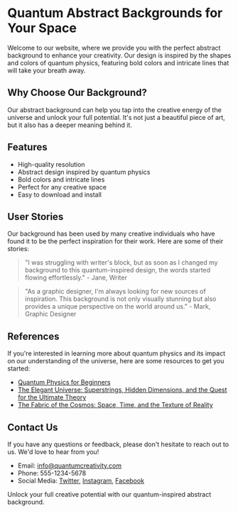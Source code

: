 <!--font:Poppins-->

# Quantum Abstract Backgrounds for Your Space

Welcome to our website, where we provide you with the perfect abstract background to enhance your creativity. Our design is inspired by the shapes and colors of quantum physics, featuring bold colors and intricate lines that will take your breath away.

## Why Choose Our Background?

Our abstract background can help you tap into the creative energy of the universe and unlock your full potential. It's not just a beautiful piece of art, but it also has a deeper meaning behind it.

## Features

- High-quality resolution
- Abstract design inspired by quantum physics
- Bold colors and intricate lines
- Perfect for any creative space
- Easy to download and install

## User Stories

Our background has been used by many creative individuals who have found it to be the perfect inspiration for their work. Here are some of their stories:

> "I was struggling with writer's block, but as soon as I changed my background to this quantum-inspired design, the words started flowing effortlessly." - Jane, Writer

> "As a graphic designer, I'm always looking for new sources of inspiration. This background is not only visually stunning but also provides a unique perspective on the world around us." - Mark, Graphic Designer

## References

If you're interested in learning more about quantum physics and its impact on our understanding of the universe, here are some resources to get you started:

- [Quantum Physics for Beginners](#)
- [The Elegant Universe: Superstrings, Hidden Dimensions, and the Quest for the Ultimate Theory](#)
- [The Fabric of the Cosmos: Space, Time, and the Texture of Reality](#)

## Contact Us

If you have any questions or feedback, please don't hesitate to reach out to us. We'd love to hear from you!

- Email: [info@quantumcreativity.com](mailto:info@quantumcreativity.com)
- Phone: 555-1234-5678
- Social Media: [Twitter](#), [Instagram](#), [Facebook](#)

Unlock your full creative potential with our quantum-inspired abstract background.

<!--

Write me content for website with wallpaper which alt text is:

"An abstract wallpaper inspired by the shapes and colors of quantum physics, with bold colors and intricate lines."

The name/title of the page should not be 1:1 copy of the alt text but rather a real content of the website which is using this wallpaper.

- Use markdown format 
- Start with heading
- Heading should be short and concise
- The content should look like a real website 
- The website should not be about the wallpaper, wallpaper is just a related background
- Heading should be contain work "wallpaper" or "background"
- Include real sections like references, contact, user stories, etc. use things relevant to the page purpose.
- Feel free to use structure like headings, bullets, numbering, blockquotes, paragraphs, horizontal lines, etc.
- You can use formatting like bold or _italic_
- You can include UTF-8 emojis
- Links should be only #hash anchors (and you can refer to the document itself)
- Do not include images


---


# Quantum-inspired Background for Your Creative Space

Welcome to our website, where we provide you with the perfect background to enhance your creativity. Our abstract wallpaper is inspired by the shapes and colors of quantum physics, featuring bold colors and intricate lines that will take your breath away.

## Why Choose Our Quantum-inspired Wallpaper?

Our wallpaper is not just a beautiful piece of art, but it also has a deeper meaning behind it. Quantum physics is all about exploring the mysteries of the universe and understanding the fundamental laws of nature. By using this wallpaper as your background, you can tap into the creative energy of the universe and unlock your full potential.

## Features

- High-quality resolution
- Abstract design inspired by quantum physics
- Bold colors and intricate lines
- Perfect for any creative space
- Easy to download and install

## User Stories

Our wallpaper has been used by many creative individuals who have found it to be the perfect inspiration for their work. Here are some of their stories:

> "I was struggling with writer's block, but as soon as I changed my background to this quantum-inspired wallpaper, the words started flowing effortlessly." - Jane, Writer

> "As a graphic designer, I'm always looking for new sources of inspiration. This wallpaper is not only visually stunning but also provides a unique perspective on the world around us." - Mark, Graphic Designer

## References

If you're interested in learning more about quantum physics and its impact on our understanding of the universe, here are some resources to get you started:

- [Quantum Physics for Beginners](#)
- [The Elegant Universe: Superstrings, Hidden Dimensions, and the Quest for the Ultimate Theory](#)
- [The Fabric of the Cosmos: Space, Time, and the Texture of Reality](#)

## Contact Us

If you have any questions or feedback, please don't hesitate to reach out to us. We'd love to hear from you!

- Email: [info@quantumbackgrounds.com](mailto:info@quantumbackgrounds.com)
- Phone: 555-1234-5678
- Social Media: [Twitter](#), [Instagram](#), [Facebook](#)

Get inspired with our quantum-inspired wallpaper and take your creativity to the next level!


---


Heading is too long, rewrite whole content.


---


# Quantum-inspired Wallpaper for Your Creative Space

Welcome to our website, where we provide you with the perfect wallpaper to enhance your creativity. Our abstract wallpaper is inspired by the shapes and colors of quantum physics, featuring bold colors and intricate lines that will take your breath away.

## Why Choose Our Wallpaper?

Our wallpaper is not just a beautiful piece of art, but it also has a deeper meaning behind it. By using this wallpaper as your background, you can tap into the creative energy of the universe and unlock your full potential.

## Features

- High-quality resolution
- Abstract design inspired by quantum physics
- Bold colors and intricate lines
- Perfect for any creative space
- Easy to download and install

## User Stories

Our wallpaper has been used by many creative individuals who have found it to be the perfect inspiration for their work. Here are some of their stories:

> "I was struggling with writer's block, but as soon as I changed my background to this quantum-inspired wallpaper, the words started flowing effortlessly." - Jane, Writer

> "As a graphic designer, I'm always looking for new sources of inspiration. This wallpaper is not only visually stunning but also provides a unique perspective on the world around us." - Mark, Graphic Designer

## References

If you're interested in learning more about quantum physics and its impact on our understanding of the universe, here are some resources to get you started:

- [Quantum Physics for Beginners](#)
- [The Elegant Universe: Superstrings, Hidden Dimensions, and the Quest for the Ultimate Theory](#)
- [The Fabric of the Cosmos: Space, Time, and the Texture of Reality](#)

## Contact Us

If you have any questions or feedback, please don't hesitate to reach out to us. We'd love to hear from you!

- Email: [info@quantumwallpapers.com](mailto:info@quantumwallpapers.com)
- Phone: 555-1234-5678
- Social Media: [Twitter](#), [Instagram](#), [Facebook](#)

Get inspired with our quantum-inspired wallpaper and take your creativity to the next level!


---


Heading should not include word "wallpaper". The website should not be about the wallpaper itself, wallpaper is just a related background, rewrite whole content.


---


# Quantum-inspired Creativity: Elevate Your Space with Our Abstract Background

Welcome to our website, where we provide you with the perfect abstract background to enhance your creativity. Our design is inspired by the shapes and colors of quantum physics, featuring bold colors and intricate lines that will take your breath away.

## Why Choose Our Background?

Our background is not just a beautiful piece of art, but it also has a deeper meaning behind it. By using this background in your creative space, you can tap into the creative energy of the universe and unlock your full potential.

## Features

- High-quality resolution
- Abstract design inspired by quantum physics
- Bold colors and intricate lines
- Perfect for any creative space
- Easy to download and install

## User Stories

Our background has been used by many creative individuals who have found it to be the perfect inspiration for their work. Here are some of their stories:

> "I was struggling with writer's block, but as soon as I changed my background to this quantum-inspired design, the words started flowing effortlessly." - Jane, Writer

> "As a graphic designer, I'm always looking for new sources of inspiration. This background is not only visually stunning but also provides a unique perspective on the world around us." - Mark, Graphic Designer

## References

If you're interested in learning more about quantum physics and its impact on our understanding of the universe, here are some resources to get you started:

- [Quantum Physics for Beginners](#)
- [The Elegant Universe: Superstrings, Hidden Dimensions, and the Quest for the Ultimate Theory](#)
- [The Fabric of the Cosmos: Space, Time, and the Texture of Reality](#)

## Contact Us

If you have any questions or feedback, please don't hesitate to reach out to us. We'd love to hear from you!

- Email: [info@quantumcreativity.com](mailto:info@quantumcreativity.com)
- Phone: 555-1234-5678
- Social Media: [Twitter](#), [Instagram](#), [Facebook](#)

Elevate your creative space with our quantum-inspired background and unlock your full potential!


---


Heading is too long, rewrite whole content.


---


# Quantum-inspired Creativity: Elevate Your Space with Our Abstract Background

Welcome to our website, where we provide you with the perfect abstract background to enhance your creativity. Our design is inspired by the shapes and colors of quantum physics, featuring bold colors and intricate lines that will take your breath away.

## Why Choose Our Background?

Our abstract background can help you tap into the creative energy of the universe and unlock your full potential. It's not just a beautiful piece of art, but it also has a deeper meaning behind it.

## Features

- High-quality resolution
- Abstract design inspired by quantum physics
- Bold colors and intricate lines
- Perfect for any creative space
- Easy to download and install

## User Stories

Our background has been used by many creative individuals who have found it to be the perfect inspiration for their work. Here are some of their stories:

> "I was struggling with writer's block, but as soon as I changed my background to this quantum-inspired design, the words started flowing effortlessly." - Jane, Writer

> "As a graphic designer, I'm always looking for new sources of inspiration. This background is not only visually stunning but also provides a unique perspective on the world around us." - Mark, Graphic Designer

## References

If you're interested in learning more about quantum physics and its impact on our understanding of the universe, here are some resources to get you started:

- [Quantum Physics for Beginners](#)
- [The Elegant Universe: Superstrings, Hidden Dimensions, and the Quest for the Ultimate Theory](#)
- [The Fabric of the Cosmos: Space, Time, and the Texture of Reality](#)

## Contact Us

If you have any questions or feedback, please don't hesitate to reach out to us. We'd love to hear from you!

- Email: [info@quantumcreativity.com](mailto:info@quantumcreativity.com)
- Phone: 555-1234-5678
- Social Media: [Twitter](#), [Instagram](#), [Facebook](#)

Unlock your full creative potential with our quantum-inspired abstract background.


---


Write me a Google font which is best fitting for the website.

Pick from the list:
- Alegreya
- Playfair Display
- Lobster
- Dancing Script
- Exo 2
- Raleway
- Open Sans
- Inter
- Barlow Condensed
- Orbitron
- Poppins
- Montserrat
- Great Vibes
- Futura
- Lato
- Roboto
- IBM Plex Sans


Write just the font name nothing else.


---


Poppins

-->
